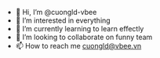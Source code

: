 - 👋 Hi, I’m @cuongld-vbee
- 👀 I’m interested in everything
- 🌱 I’m currently learning to learn effectly
- 💞️ I’m looking to collaborate on funny team
- 📫 How to reach me cuongld@vbee.vn

<!---
cuongld-vbee/cuongld-vbee is a ✨ special ✨ repository because its `README.md` (this file) appears on your GitHub profile.
You can click the Preview link to take a look at your changes.
--->
